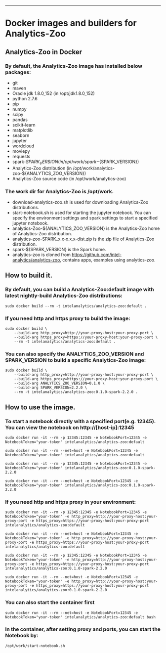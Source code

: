 --------
# Docker images and builders for Analytics-Zoo

## Analytics-Zoo in Docker

### By default, the Analytics-Zoo image has installed below packages:
* git
* maven
* Oracle jdk 1.8.0_152 (in /opt/jdk1.8.0_152)
* python 2.7.6
* pip
* numpy
* scipy
* pandas
* scikit-learn
* matplotlib
* seaborn
* jupyter
* wordcloud
* moviepy
* requests
* spark-${SPARK_VERSION} (in /opt/work/spark-${SPARK_VERSION})
* Analytics-Zoo distribution (in /opt/work/analytics-zoo-${ANALYTICS_ZOO_VERSION})
* Analytics-Zoo source code (in /opt/work/analytics-zoo)

### The work dir for Analytics-Zoo is /opt/work.

* download-analytics-zoo.sh is used for downloading Analytics-Zoo distributions.
* start-notebook.sh is used for starting the jupyter notebook. You can specify the environment settings and spark settings to start a specified jupyter notebook.
* analytics-Zoo-${ANALYTICS_ZOO_VERSION} is the Analytics-Zoo home of Analytics-Zoo distribution.
* analytics-zoo-SPARK_x.x-x.x.x-dist.zip is the zip file of Analytics-Zoo distribution.
* spark-${SPARK_VERSION} is the Spark home.
* analytics-zoo is cloned from https://github.com/intel-analytics/analytics-zoo, contains apps, examples using analytics-zoo.

## How to build it.

### By default, you can build a Analytics-Zoo:default image with latest nightly-build Analytics-Zoo distributions:

    sudo docker build --rm -t intelanalytics/analytics-zoo:default .

### If you need http and https proxy to build the image:

    sudo docker build \
        --build-arg http_proxy=http://your-proxy-host:your-proxy-port \
        --build-arg https_proxy=https://your-proxy-host:your-proxy-port \
        --rm -t intelanalytics/analytics-zoo:default .

### You can also specify the ANALYTICS_ZOO_VERSION and SPARK_VERSION to build a specific Analytics-Zoo image:

    sudo docker build \
        --build-arg http_proxy=http://your-proxy-host:your-proxy-port \
        --build-arg https_proxy=https://your-proxy-host:your-proxy-port \
        --build-arg ANALYTICS_ZOO_VERSION=0.1.0 \
        --build-arg SPARK_VERSION=2.2.0 \
        --rm -t intelanalytics/analytics-zoo:0.1.0-spark-2.2.0 .

## How to use the image.

### To start a notebook directly with a specified port(e.g. 12345). You can view the notebook on http://[host-ip]:12345

    sudo docker run -it --rm -p 12345:12345 -e NotebookPort=12345 -e NotebookToken="your-token" intelanalytics/analytics-zoo:default

    sudo docker run -it --rm --net=host -e NotebookPort=12345 -e NotebookToken="your-token" intelanalytics/analytics-zoo:default

    sudo docker run -it --rm -p 12345:12345 -e NotebookPort=12345 -e NotebookToken="your-token" intelanalytics/analytics-zoo:0.1.0-spark-2.2.0

    sudo docker run -it --rm --net=host -e NotebookPort=12345 -e NotebookToken="your-token" intelanalytics/analytics-zoo:0.1.0-spark-2.2.0

### If you need http and https proxy in your environment:

    sudo docker run -it --rm -p 12345:12345 -e NotebookPort=12345 -e NotebookToken="your-token" -e http_proxy=http://your-proxy-host:your-proxy-port -e https_proxy=https://your-proxy-host:your-proxy-port intelanalytics/analytics-zoo:default

    sudo docker run -it --rm --net=host -e NotebookPort=12345 -e NotebookToken="your-token" -e http_proxy=http://your-proxy-host:your-proxy-port -e https_proxy=https://your-proxy-host:your-proxy-port  intelanalytics/analytics-zoo:default

    sudo docker run -it --rm -p 12345:12345 -e NotebookPort=12345 -e NotebookToken="your-token" -e http_proxy=http://your-proxy-host:your-proxy-port -e https_proxy=https://your-proxy-host:your-proxy-port  intelanalytics/analytics-zoo:0.1.0-spark-2.2.0

    sudo docker run -it --rm --net=host -e NotebookPort=12345 -e NotebookToken="your-token" -e http_proxy=http://your-proxy-host:your-proxy-port -e https_proxy=https://your-proxy-host:your-proxy-port intelanalytics/analytics-zoo:0.1.0-spark-2.2.0

### You can also start the container first

    sudo docker run -it --rm --net=host -e NotebookPort=12345 -e NotebookToken="your-token" intelanalytics/analytics-zoo:default bash

### In the container, after setting proxy and ports, you can start the Notebook by:

    /opt/work/start-notebook.sh

